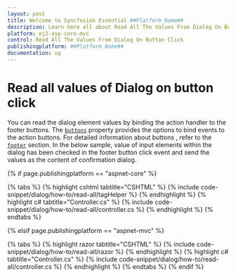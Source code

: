 ```yaml
---
layout: post
title: Welcome to Syncfusion Essential ##Platform_Name##
description: Learn here all about Read All The Values From Dialog On Button Click of Syncfusion Essential ##Platform_Name## widgets based on HTML5 and jQuery.
platform: ej2-asp-core-mvc
control: Read All The Values From Dialog On Button Click
publishingplatform: ##Platform_Name##
documentation: ug
---
```



# Read all values of Dialog on button click

You can read the dialog element values by binding the action handler to the footer buttons. The [`buttons`](https://help.syncfusion.com/cr/aspnetcore-js2/Syncfusion.EJ2.Popups.Dialog.html#Syncfusion_EJ2_Popups_Dialog_Buttons) property provides the options to bind events to the action buttons.
For detailed information about buttons , refer to the [`footer`](https://help.syncfusion.com/cr/aspnetcore-js2/Syncfusion.EJ2.Popups.Dialog.html#Syncfusion_EJ2_Popups_Dialog_FooterTemplate) section.
In the below sample, value of input elements within the dialog has been checked in the footer button click event and send the values as the content of confirmation dialog.

{% if page.publishingplatform == "aspnet-core" %}

{% tabs %}
{% highlight cshtml tabtitle="CSHTML" %}
{% include code-snippet/dialog/how-to/read-all/tagHelper %}
{% endhighlight %}
{% highlight c# tabtitle="Controller.cs" %}
{% include code-snippet/dialog/how-to/read-all/controller.cs %}
{% endhighlight %}
{% endtabs %}

{% elsif page.publishingplatform == "aspnet-mvc" %}

{% tabs %}
{% highlight razor tabtitle="CSHTML" %}
{% include code-snippet/dialog/how-to/read-all/razor %}
{% endhighlight %}
{% highlight c# tabtitle="Controller.cs" %}
{% include code-snippet/dialog/how-to/read-all/controller.cs %}
{% endhighlight %}
{% endtabs %}
{% endif %}

